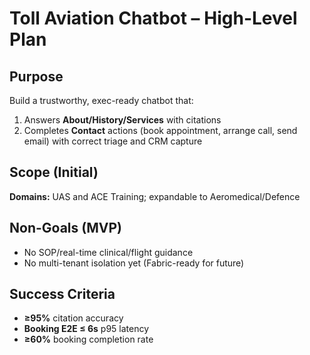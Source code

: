 # Toll Aviation Chatbot – High-Level Plan

## Purpose

Build a trustworthy, exec-ready chatbot that:

1. Answers **About/History/Services** with citations
2. Completes **Contact** actions (book appointment, arrange call, send email) with correct triage and CRM capture

## Scope (Initial)

**Domains:** UAS and ACE Training; expandable to Aeromedical/Defence

## Non-Goals (MVP)

- No SOP/real-time clinical/flight guidance
- No multi-tenant isolation yet (Fabric-ready for future)

## Success Criteria

- **≥95%** citation accuracy
- **Booking E2E ≤ 6s** p95 latency
- **≥60%** booking completion rate
